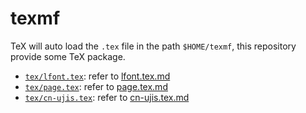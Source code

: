 # texmf

TeX will auto load the `.tex` file in the path `$HOME/texmf`,
this repository provide some TeX package.

- [`tex/lfont.tex`](tex/lfont.tex): refer to [lfont.tex.md](lfont.tex.md)
- [`tex/page.tex`](tex/page.tex): refer to [page.tex.md](page.tex.md)
- [`tex/cn-ujis.tex`](tex/cn-ujis.tex): refer to [cn-ujis.tex.md](cn-ujis.tex.md)
